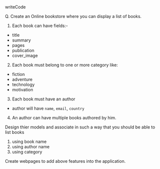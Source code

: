 writeCode

Q. Create an Online bookstore where you can display a list of books.

1. Each book can have fields:-

- title
- summary
- pages
- publication
- cover_image

2. Each book must belong to one or more category like:

- fiction
- adventure
- technology
- motivation

3. Each book must have an author

- author will have `name`, `email`, `country`

4. An author can  have multiple books authored by him.

Design thier models and associate in such a way that you should be able to list books

1. using book name
2. using author name
3. using category

Create webpages to add above features into the application.

